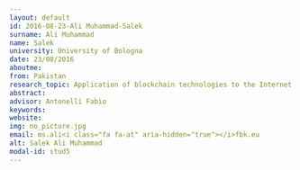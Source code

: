 ```yaml
---
layout: default 
id: 2016-08-23-Ali Muhammad-Salek
surname: Ali Muhammad
name: Salek
university: University of Bologna
date: 23/08/2016
aboutme: 
from: Pakistan
research_topic: Application of blockchain technologies to the Internet of Things
abstract: 
advisor: Antonelli Fabio 
keywords: 
website: 
img: no_picture.jpg
email: ms.ali<i class="fa fa-at" aria-hidden="true"></i>fbk.eu
alt: Salek Ali Muhammad
modal-id: stud5
---
```


